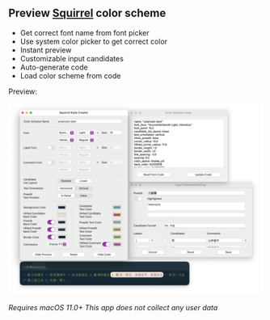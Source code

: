 ## Preview [Squirrel](https://rime.im) color scheme

* Get correct font name from font picker
* Use system color picker to get correct color
* Instant preview
* Customizable input candidates
* Auto-generate code
* Load color scheme from code

Preview:

![Squirrel Designer Preview](./SquirrelDesignerPreview.png)

*Requires macOS 11.0+*
*This app does not collect any user data*
